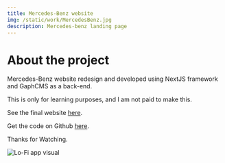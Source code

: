 ```yaml
---
title: Mercedes-Benz website 
img: /static/work/MercedesBenz.jpg
description: Mercedes-benz landing page 
---
```


# About the project

Mercedes-Benz website redesign and developed using NextJS framework and GaphCMS as a back-end.

This is only for learning purposes, and I am not paid to make this.

See the final website [here](https://mercedes-website-demo.vercel.app/).

Get the code on Github [here](https://github.com/AchrafGarai/mercedes-website-demo).

Thanks for Watching.

![Lo-Fi app visual](https://digitalpress.fra1.cdn.digitaloceanspaces.com/xglyao0/2021/07/Frame-1-1.jpg)